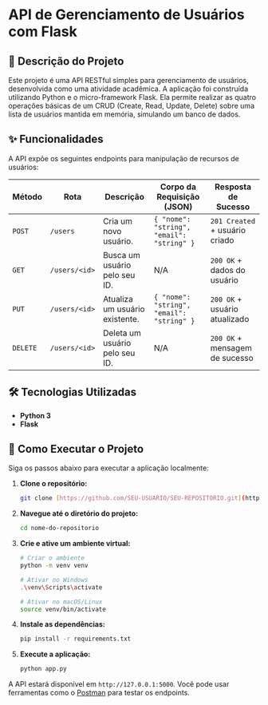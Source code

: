 # API de Gerenciamento de Usuários com Flask

## 📝 Descrição do Projeto

Este projeto é uma API RESTful simples para gerenciamento de usuários, desenvolvida como uma atividade acadêmica. A aplicação foi construída utilizando Python e o micro-framework Flask. Ela permite realizar as quatro operações básicas de um CRUD (Create, Read, Update, Delete) sobre uma lista de usuários mantida em memória, simulando um banco de dados.

## ✨ Funcionalidades

A API expõe os seguintes endpoints para manipulação de recursos de usuários:

| Método | Rota               | Descrição                              | Corpo da Requisição (JSON)             | Resposta de Sucesso          |
|--------|--------------------|----------------------------------------|----------------------------------------|------------------------------|
| `POST` | `/users`           | Cria um novo usuário.                  | `{ "nome": "string", "email": "string" }` | `201 Created` + usuário criado |
| `GET`  | `/users/<id>`      | Busca um usuário pelo seu ID.          | N/A                                    | `200 OK` + dados do usuário    |
| `PUT`  | `/users/<id>`      | Atualiza um usuário existente.         | `{ "nome": "string", "email": "string" }` | `200 OK` + usuário atualizado  |
| `DELETE`| `/users/<id>`     | Deleta um usuário pelo seu ID.         | N/A                                    | `200 OK` + mensagem de sucesso |

## 🛠️ Tecnologias Utilizadas

* **Python 3**
* **Flask**

## 🚀 Como Executar o Projeto

Siga os passos abaixo para executar a aplicação localmente:

1. **Clone o repositório:**
   ```bash
   git clone [https://github.com/SEU-USUARIO/SEU-REPOSITORIO.git](https://github.com/SEU-USUARIO/SEU-REPOSITORIO.git)
   ```

2. **Navegue até o diretório do projeto:**
   ```bash
   cd nome-do-repositorio
   ```

3. **Crie e ative um ambiente virtual:**
   ```bash
   # Criar o ambiente
   python -m venv venv

   # Ativar no Windows
   .\venv\Scripts\activate

   # Ativar no macOS/Linux
   source venv/bin/activate
   ```

4. **Instale as dependências:**
   ```bash
   pip install -r requirements.txt
   ```

5. **Execute a aplicação:**
   ```bash
   python app.py
   ```

A API estará disponível em `http://127.0.0.1:5000`. Você pode usar ferramentas como o [Postman](https://www.postman.com/) para testar os endpoints.